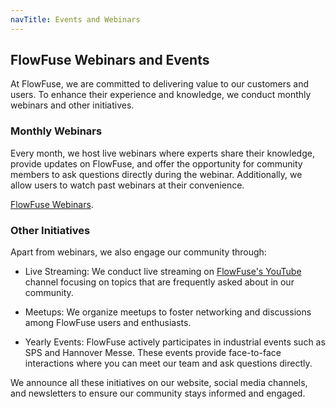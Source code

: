 ```yaml
---
navTitle: Events and Webinars
---
```


## FlowFuse Webinars and Events

At FlowFuse, we are committed to delivering value to our customers and users. To enhance their experience and knowledge, we conduct monthly webinars and other initiatives.


### Monthly Webinars

Every month, we host live webinars where experts share their knowledge, provide updates on FlowFuse, and offer the opportunity for community members to ask questions directly during the webinar. Additionally, we allow users to watch past webinars at their convenience.

[FlowFuse Webinars](/webinars/).

### Other Initiatives

Apart from webinars, we also engage our community through:

- Live Streaming: We conduct live streaming on [FlowFuse's YouTube](https://www.youtube.com/@FlowFuseInc) channel focusing on topics that are frequently asked about in our community.

- Meetups: We organize meetups to foster networking and discussions among FlowFuse users and enthusiasts.

- Yearly Events: FlowFuse actively participates in industrial events such as SPS and Hannover Messe. These events provide face-to-face interactions where you can meet our team and ask questions directly.

We announce all these initiatives on our website, social media channels, and newsletters to ensure our community stays informed and engaged.
